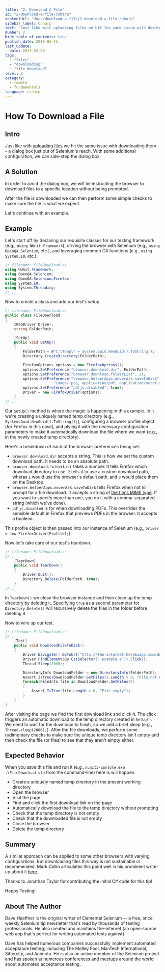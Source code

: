 ```yaml
---
title: "2: Download A File"
id: "2-download-a-file-csharp"
contentUrl: "docs/download-a-file/2-download-a-file-csharp"
sidebar_label: Csharp
text: "Just like with uploading files we hit the same issue with downloading them a dialog box just out of Selenium's reach. With some additional configuration, we can side-step the dialog box."
number: 2
hide_table_of_contents: true
publish_date: 2016-06-11
last_update:
  date: 2023-03-29
tags:
  - "files"
  - "downloading"
  - "file download"
level: 2
category:
  - remote
  - fundamentals
language: csharp
---
```


# How To Download a File

## Intro

Just like with [uploading files](/docs/how-to-upload-a-file/) we hit the same issue with downloading them -- a dialog box
just out of Selenium's reach. With some additional configuration, we can side-step the dialog box.

## A Solution

In order to avoid the dialog box, we will be instructing the browser to download files to a specific location without being prompted.

After the file is downloaded we can then perform some simple checks to make sure the file is what we expect.

Let's continue with an example.

## Example

Let's start off by declaring our requisite classes for our testing framework (e.g., `using NUnit.Framework`), driving the browser with Selenium (e.g., `using OpenQA.Selenium`, etc.), and leveraging common C# functions (e.g., `using System.IO`, etc.).

```csharp
// filename: FileDownload.cs
using NUnit.Framework;
using OpenQA.Selenium;
using OpenQA.Selenium.Firefox;
using System.IO;
using System.Threading;
// ...
```

Now to create a class and add our test's setup.

```csharp
// filename: FileDownload.cs
public class FileDownload
{
    IWebDriver Driver;
    string FolderPath;

    [SetUp]
    public void SetUp()
    {
        FolderPath = @"C:\Temp\" + System.Guid.NewGuid().ToString();
        Directory.CreateDirectory(FolderPath);

        FirefoxOptions options = new FirefoxOptions();
        options.SetPreference("browser.download.dir", FolderPath);
        options.SetPreference("browser.download.folderList", 2);
        options.SetPreference("browser.helperApps.neverAsk.saveToDisk",
                      "image/jpeg, application/pdf, application/octet-stream");
        options.SetPreference("pdfjs.disabled", true);
        Driver = new FirefoxDriver(options);
    }
// ...
```

Our `SetUp()` method is where the magic is happening in this example. In it we're creating a uniquely named temp directory (e.g., `System.Guid.NewGuid().ToString();`), configuring a browser profile object (for Firefox in this case), and plying it with the necessary configuration parameters to make it automatically download the file where we want (e.g., in the newly created temp directory).

Here's a breakdown of each of the browser preferences being set:

- `browser.download.dir` accepts a string. This is how we set the custom download path. It needs to be an absolute path.
- `browser.download.folderList` takes a number. It tells Firefox which download directory to use. `2` tells it to use a custom download path, wheras `1` would use the browser's default path, and `0` would place them on the Desktop.
- `browser.helperApps.neverAsk.saveToDisk` tells Firefox when not to prompt for a file download. It accepts a string of [the file's MIME type](http://en.wikipedia.org/wiki/Internet_media_type). If you want to specify more than one, you do it with a comma-separated string (which we've done).
- `pdfjs.disabled` is for when downloading PDFs. This overrides the sensible default in Firefox that previews PDFs in the browser. It accepts a boolean.

This profile object is then passed into our instance of Selenium (e.g., `Driver = new FirefoxDriver(Profile);`).

Now let's take care of our test's teardown.

```csharp
// filename: FileDownload.cs
// ...
    [TearDown]
    public void TearDown()
    {
        Driver.Quit();
        Directory.Delete(FolderPath, true);
    }
// ...
```

In `TearDown()` we close the browser instance and then clean up the temp directory by deleting it. Specifying `true` as a second parameter for `Directory.Delete()` will recursively delete the files in the folder before deleting it.

Now to wire up our test.

```csharp
// filename: FileDownload.cs
// ...
    [Test]
    public void DownloadFileToDisk()
    {
        Driver.Navigate().GoToUrl("http://the-internet.herokuapp.com/download");
        Driver.FindElement(By.CssSelector(".example a")).Click();
        Thread.Sleep(2000);

        DirectoryInfo DownloadFolder = new DirectoryInfo(FolderPath);
        Assert.IsTrue(DownloadFolder.GetFiles().Length > 0, "File not downloaded");
        foreach(FileInfo file in DownloadFolder.GetFiles())
        {
            Assert.IsTrue(file.Length > 0, "File empty");
        }
    }
}
```

After visiting the page we find the first download link and click it. The click triggers an automatic download to the temp directory created in `SetUp()`. We need to wait for the download to finish, so we add a brief sleep (e.g., `Thread.sleep(2000);`). After the file downloads, we perform some rudimentary checks to make sure the unique temp directory isn't empty and then check the file (or files) to see that they aren't empty either.

## Expected Behavior

When you save this file and run it (e.g., `nunit3-console.exe .\FileDownload.sln` from the command-line) here is will happen:

- Create a uniquely named temp directory in the present working directory
- Open the browser
- Visit the page
- Find and click the first download link on the page
- Automatically download the file to the temp directory without prompting
- Check that the temp directory is not empty
- Check that the downloaded file is not empty
- Close the browser
- Delete the temp directory

## Summary

A similar approach can be applied to some other browsers with varying configurations. But downloading files this way is not sustainable or recommended. Mark Collin articulates this point well in his prominent write-up about it [here](http://ardesco.lazerycode.com/index.php/2012/07/how-to-download-files-with-selenium-and-why-you-shouldnt/).

Thanks to Jonathan Taylor for contributing the initial C# code for this tip!

Happy Testing!

## About The Author

Dave Haeffner is the original writer of Elemental Selenium -- a free, once weekly Selenium tip newsletter that's read by
thousands of testing professionals. He also created and maintains the-internet (an open-source web app that's perfect
for writing automated tests against).

Dave has helped numerous companies successfully implement automated acceptance testing; including The Motley Fool,
ManTech International, Sittercity, and Animoto. He is also an active member of the Selenium project and has spoken at
numerous conferences and meetups around the world about automated acceptance testing.
